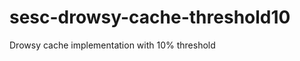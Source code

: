 sesc-drowsy-cache-threshold10
=============================

Drowsy cache implementation with 10% threshold
